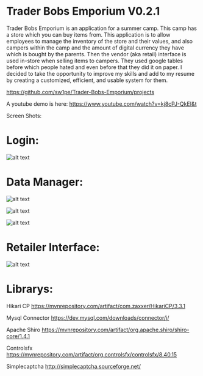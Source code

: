 # Trader Bobs Emporium V0.2.1

Trader Bobs Emporium is an application for a summer camp. This camp has a store which you can buy items from. This application is to allow employees to manage the inventory of the store and their values, and also campers within the camp and the amount of digital currency they have which is bought by the parents. Then the vendor (aka retail) interface is used in-store when selling items to campers. They used google tables before which people hated and even before that they did it on paper. I decided to take the opportunity to improve my skills and add to my resume by creating a customized, efficient, and usable system for them.﻿

https://github.com/sw1pe/Trader-Bobs-Emporium/projects

A youtube demo is here: https://www.youtube.com/watch?v=kj8cPJ-QkEI&t

Screen Shots:

# Login:

![alt text](https://github.com/sw1pe/Trader-Bobs-Emporium/blob/master/Screen%20Shots/login.PNG)

# Data Manager:

![alt text](https://github.com/sw1pe/Trader-Bobs-Emporium/blob/master/Screen%20Shots/dashboard.PNG)

![alt text](https://github.com/sw1pe/Trader-Bobs-Emporium/blob/master/Screen%20Shots/items.PNG)

![alt text](https://github.com/sw1pe/Trader-Bobs-Emporium/blob/master/Screen%20Shots/log.jpg)

# Retailer Interface:

![alt text](https://github.com/sw1pe/Trader-Bobs-Emporium/blob/master/Screen%20Shots/retailer.PNG)

# Librarys:

Hikari CP https://mvnrepository.com/artifact/com.zaxxer/HikariCP/3.3.1

Mysql Connector https://dev.mysql.com/downloads/connector/j/

Apache Shiro https://mvnrepository.com/artifact/org.apache.shiro/shiro-core/1.4.1

Controlsfx https://mvnrepository.com/artifact/org.controlsfx/controlsfx/8.40.15

Simplecaptcha http://simplecaptcha.sourceforge.net/



